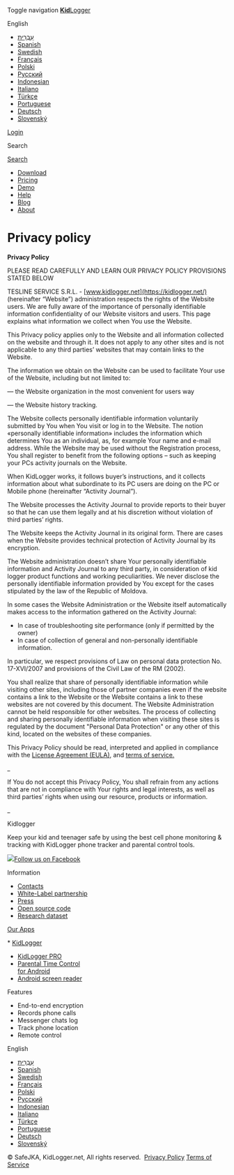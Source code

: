 Toggle navigation [**Kid**Logger](https://kidlogger.net/)

English

* [עִבְרִית](https://kidlogger.net/he/privacy.html)
* [Spanish](https://kidlogger.net/es/privacy.html)
* [Swedish](https://kidlogger.net/sv/privacy.html)
* [Français](https://kidlogger.net/fr/privacy.html)
* [Polski](https://kidlogger.net/pl/privacy.html)
* [Русский](https://kidlogger.net/ru/privacy.html)
* [Indonesian](https://kidlogger.net/is/privacy.html)
* [Italiano](https://kidlogger.net/it/privacy.html)
* [Türkçe](https://kidlogger.net/tr/privacy.html)
* [Portuguese](https://kidlogger.net/pt/privacy.html)
* [Deutsch](https://kidlogger.net/de/privacy.html)
* [Slovenský](https://kidlogger.net/sk/privacy.html)

[Login](https://kidlogger.net/login)

[](#)

Search

[Search](#)

* [Download](https://kidlogger.net/download.html "Download")
* [Pricing](https://kidlogger.net/features.html "Products")
* [Demo](https://kidlogger.net/demo.html "Demo")
* [Help](https://kidlogger.net/support.html "Support")
* [Blog](https://kidlogger.net/blog/ "Blog")
* [About](https://kidlogger.net/about.html "About")

Privacy policy
==============

**Privacy Policy**

PLEASE READ CAREFULLY AND LEARN OUR PRIVACY POLICY PROVISIONS STATED BELOW

TESLINE SERVICE S.R.L. - [www.kidlogger.net](https://kidlogger.net/) (hereinafter “Website”) administration respects the rights of the Website users. We are fully aware of the importance of personally identifiable information confidentiality of our Website visitors and users. This page explains what information we collect when You use the Website.

This Privacy policy applies only to the Website and all information collected on the website and through it. It does not apply to any other sites and is not applicable to any third parties’ websites that may contain links to the Website.

The information we obtain on the Website can be used to facilitate Your use of the Website, including but not limited to:

— the Website organization in the most convenient for users way

— the Website history tracking.

The Website collects personally identifiable information voluntarily submitted by You when You visit or log in to the Website. The notion «personally identifiable information» includes the information which determines You as an individual, as, for example Your name and e-mail address. While the Website may be used without the Registration process, You shall register to benefit from the following options – such as keeping your PCs activity journals on the Website.

When KidLogger works, it follows buyer’s instructions, and it collects information about what subordinate to its PC users are doing on the PC or Mobile phone (hereinafter “Activity Journal”).

  
The Website processes the Activity Journal to provide reports to their buyer so that he can use them legally and at his discretion without violation of third parties’ rights.

The Website keeps the Activity Journal in its original form. There are cases when the Website provides technical protection of Activity Journal by its encryption.

The Website administration doesn’t share Your personally identifiable information and Activity Journal to any third party, in consideration of kid logger product functions and working peculiarities. We never disclose the personally identifiable information provided by You except for the cases stipulated by the law of the Republic of Moldova.

In some cases the Website Administration or the Website itself automatically makes access to the information gathered on the Activity Journal:

* In case of troubleshooting site performance (only if permitted by the owner)
* In case of collection of general and non-personally identifiable information.

In particular, we respect provisions of Law on personal data protection No. 17-XVI/2007 and provisions of the Civil Law of the RM (2002).

You shall realize that share of personally identifiable information while visiting other sites, including those of partner companies even if the website contains a link to the Website or the Website contains a link to these websites are not covered by this document. The Website Administration cannot be held responsible for other websites. The process of collecting and sharing personally identifiable information when visiting these sites is regulated by the document "Personal Data Protection" or any other of this kind, located on the websites of these companies.

This Privacy Policy should be read, interpreted and applied in compliance with the [License Agreement (EULA)](https://kidlogger.net/software-eula.html), and [terms of service.](https://kidlogger.net/terms-of-service.html)

_

If You do not accept this Privacy Policy, You shall refrain from any actions that are not in compliance with Your rights and legal interests, as well as third parties’ rights when using our resource, products or information.

_

Kidlogger

Keep your kid and teenager safe by using the best cell phone monitoring & tracking with KidLogger phone tracker and parental control tools.

[![](/img/facebook.png)Follow us on Facebook](http://www.facebook.com/kidlogger.net/)

Information

* [Contacts](https://kidlogger.net/about.html)
* [White-Label partnership](https://kidlogger.net/affiliate.html)
* [Press](https://kidlogger.net/press.html)
* [Open source code](https://github.com/SafeJKA/Kidlogger)
* [Research dataset](https://kidlogger.net/academic-research.html)

[Our Apps](https://kidlogger.net/academic-research.html)

[](https://kidlogger.net/academic-research.html)* [](https://kidlogger.net/academic-research.html)[KidLogger](https://kidlogger.net/kidlogger-android-features.html)
* [KidLogger PRO](https://kidlogger.net/kidlogger-android-pro.html)
* [Parental Time Control  
    for Android](https://kidlogger.net/blog/parental-time-control-for-android.html)
* [Android screen reader](https://kidlogger.net/blog/typed-keystrokes-log-android.html)

Features

* End-to-end encryption
* Records phone calls
* Messenger chats log
* Track phone location
* Remote control

English

* [עִבְרִית](https://kidlogger.net/he/privacy.html)
* [Spanish](https://kidlogger.net/es/privacy.html)
* [Swedish](https://kidlogger.net/sv/privacy.html)
* [Français](https://kidlogger.net/fr/privacy.html)
* [Polski](https://kidlogger.net/pl/privacy.html)
* [Русский](https://kidlogger.net/ru/privacy.html)
* [Indonesian](https://kidlogger.net/is/privacy.html)
* [Italiano](https://kidlogger.net/it/privacy.html)
* [Türkçe](https://kidlogger.net/tr/privacy.html)
* [Portuguese](https://kidlogger.net/pt/privacy.html)
* [Deutsch](https://kidlogger.net/de/privacy.html)
* [Slovenský](https://kidlogger.net/sk/privacy.html)

© SafeJKA, KidLogger.net, All rights reserved.  [Privacy Policy](https://kidlogger.net/privacy.html) [Terms of Service](https://kidlogger.net/terms-of-service.html)